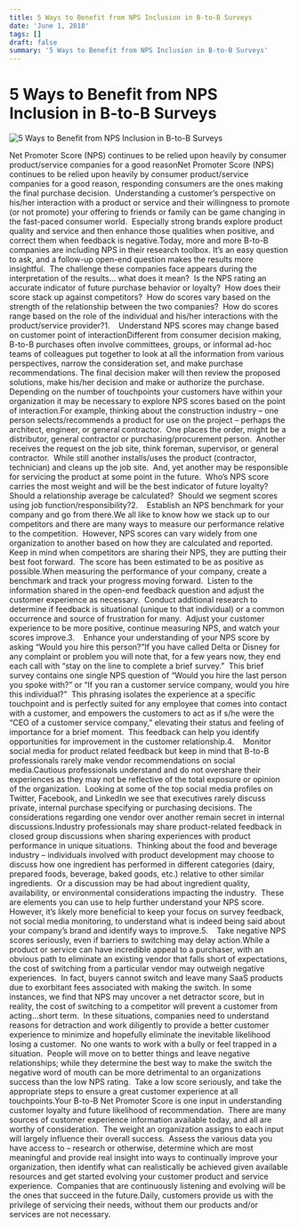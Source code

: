 ```yaml
---
title: 5 Ways to Benefit from NPS Inclusion in B-to-B Surveys
date: 'June 1, 2018'
tags: []
draft: false
summary: '5 Ways to Benefit from NPS Inclusion in B-to-B Surveys'
---
```


# 5 Ways to Benefit from NPS Inclusion in B-to-B Surveys

![5 Ways to Benefit from NPS Inclusion in B-to-B Surveys](/images/blog/5_Ways_to_Benefit_from_NPS_Inclusion_in_B_to_B_Sur_1.jpg)

Net Promoter Score (NPS) continues to be relied upon heavily by consumer product/service companies for a good reasonNet Promoter Score (NPS) continues to be relied upon heavily by consumer product/service companies for a good reason, responding consumers are the ones making the final purchase decision.  Understanding a customer’s perspective on his/her interaction with a product or service and their willingness to promote (or not promote) your offering to friends or family can be game changing in the fast-paced consumer world.  Especially strong brands explore product quality and service and then enhance those qualities when positive, and correct them when feedback is negative.Today, more and more B-to-B companies are including NPS in their research toolbox. It’s an easy question to ask, and a follow-up open-end question makes the results more insightful.  The challenge these companies face appears during the interpretation of the results… what does it mean?  Is the NPS rating an accurate indicator of future purchase behavior or loyalty?  How does their score stack up against competitors?  How do scores vary based on the strength of the relationship between the two companies?  How do scores range based on the role of the individual and his/her interactions with the product/service provider?1.    Understand NPS scores may change based on customer point of interactionDifferent from consumer decision making, B-to-B purchases often involve committees, groups, or informal ad-hoc teams of colleagues put together to look at all the information from various perspectives, narrow the consideration set, and make purchase recommendations. The final decision maker will then review the proposed solutions, make his/her decision and make or authorize the purchase.  Depending on the number of touchpoints your customers have within your organization it may be necessary to explore NPS scores based on the point of interaction.For example, thinking about the construction industry – one person selects/recommends a product for use on the project – perhaps the architect, engineer, or general contractor.  One places the order, might be a distributor, general contractor or purchasing/procurement person.  Another receives the request on the job site, think foreman, supervisor, or general contractor.  While still another installs/uses the product (contractor, technician) and cleans up the job site.  And, yet another may be responsible for servicing the product at some point in the future.  Who’s NPS score carries the most weight and will be the best indicator of future loyalty?  Should a relationship average be calculated?  Should we segment scores using job function/responsibility?2.    Establish an NPS benchmark for your company and go from there.We all like to know how we stack up to our competitors and there are many ways to measure our performance relative to the competition.  However, NPS scores can vary widely from one organization to another based on how they are calculated and reported.  Keep in mind when competitors are sharing their NPS, they are putting their best foot forward.  The score has been estimated to be as positive as possible.When measuring the performance of your company, create a benchmark and track your progress moving forward.  Listen to the information shared in the open-end feedback question and adjust the customer experience as necessary.  Conduct additional research to determine if feedback is situational (unique to that individual) or a common occurrence and source of frustration for many.  Adjust your customer experience to be more positive, continue measuring NPS, and watch your scores improve.3.    Enhance your understanding of your NPS score by asking “Would you hire this person?”If you have called Delta or Disney for any complaint or problem you will note that, for a few years now, they end each call with “stay on the line to complete a brief survey.”  This brief survey contains one single NPS question of “Would you hire the last person you spoke with?” or “If you ran a customer service company, would you hire this individual?”  This phrasing isolates the experience at a specific touchpoint and is perfectly suited for any employee that comes into contact with a customer, and empowers the customers to act as if s/he were the “CEO of a customer service company,” elevating their status and feeling of importance for a brief moment.  This feedback can help you identify opportunities for improvement in the customer relationship.4.    Monitor social media for product related feedback but keep in mind that B-to-B professionals rarely make vendor recommendations on social media.Cautious professionals understand and do not overshare their experiences as they may not be reflective of the total exposure or opinion of the organization.  Looking at some of the top social media profiles on Twitter, Facebook, and LinkedIn we see that executives rarely discuss private, internal purchase specifying or purchasing decisions. The considerations regarding one vendor over another remain secret in internal discussions.Industry professionals may share product-related feedback in closed group discussions when sharing experiences with product performance in unique situations.  Thinking about the food and beverage industry – individuals involved with product development may choose to discuss how one ingredient has performed in different categories (dairy, prepared foods, beverage, baked goods, etc.) relative to other similar ingredients.  Or a discussion may be had about ingredient quality, availability, or environmental considerations impacting the industry.  These are elements you can use to help further understand your NPS score.  However, it’s likely more beneficial to keep your focus on survey feedback, not social media monitoring, to understand what is indeed being said about your company’s brand and identify ways to improve.5.    Take negative NPS scores seriously, even if barriers to switching may delay action.While a product or service can have incredible appeal to a purchaser, with an obvious path to eliminate an existing vendor that falls short of expectations, the cost of switching from a particular vendor may outweigh negative experiences.  In fact, buyers cannot switch and leave many SaaS products due to exorbitant fees associated with making the switch. In some instances, we find that NPS may uncover a net detractor score, but in reality, the cost of switching to a competitor will prevent a customer from acting…short term.  In these situations, companies need to understand reasons for detraction and work diligently to provide a better customer experience to minimize and hopefully eliminate the inevitable likelihood losing a customer.  No one wants to work with a bully or feel trapped in a situation.  People will move on to better things and leave negative relationships; while they determine the best way to make the switch the negative word of mouth can be more detrimental to an organizations success than the low NPS rating.  Take a low score seriously, and take the appropriate steps to ensure a great customer experience at all touchpoints.Your B-to-B Net Promoter Score is one input in understanding customer loyalty and future likelihood of recommendation.  There are many sources of customer experience information available today, and all are worthy of consideration.  The weight an organization assigns to each input will largely influence their overall success.  Assess the various data you have access to – research or otherwise, determine which are most meaningful and provide real insight into ways to continually improve your organization, then identify what can realistically be achieved given available resources and get started evolving your customer product and service experience.  Companies that are continuously listening and evolving will be the ones that succeed in the future.Daily, customers provide us with the privilege of servicing their needs, without them our products and/or services are not necessary.
